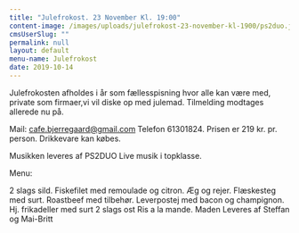 ```yaml
---
title: "Julefrokost. 23 November Kl. 19:00"
content-image: /images/uploads/julefrokost-23-november-kl-1900/ps2duo.jpg
cmsUserSlug: ""
permalink: null
layout: default
menu-name: Julefrokost
date: 2019-10-14 
---
```


Julefrokosten afholdes i år som fællesspisning hvor alle kan være med, private som firmaer,vi vil diske op med julemad. 
Tilmelding modtages allerede nu på.

Mail: cafe.bjerregaard@gmail.com
Telefon 61301824.
Prisen er 219 kr. pr. person.
Drikkevare kan købes.

Musikken leveres af PS2DUO Live musik i topklasse.

Menu: 

2 slags sild.
Fiskefilet med remoulade og citron.
Æg og rejer.
Flæskesteg med surt.
Roastbeef med tilbehør.
Leverpostej med bacon og champignon.
Hj. frikadeller med surt
2 slags ost
Ris a la mande.
Maden Leveres af 
Steffan og Mai-Britt
